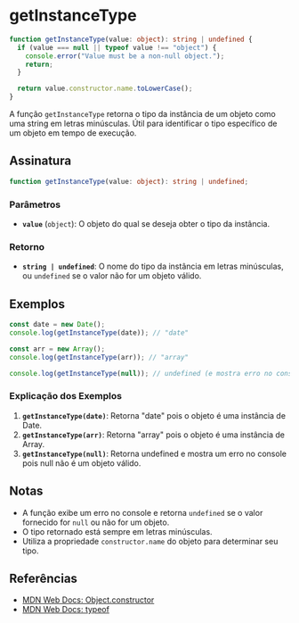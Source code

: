 # getInstanceType

```typescript
function getInstanceType(value: object): string | undefined {
  if (value === null || typeof value !== "object") {
    console.error("Value must be a non-null object.");
    return;
  }

  return value.constructor.name.toLowerCase();
}
```
 
A função `getInstanceType` retorna o tipo da instância de um objeto como uma string em letras minúsculas. Útil para identificar o tipo específico de um objeto em tempo de execução.

## Assinatura

```typescript
function getInstanceType(value: object): string | undefined;
```

### Parâmetros

- **`value`** (`object`): O objeto do qual se deseja obter o tipo da instância.

### Retorno

- **`string | undefined`**: O nome do tipo da instância em letras minúsculas, ou `undefined` se o valor não for um objeto válido.

## Exemplos

```typescript
const date = new Date();
console.log(getInstanceType(date)); // "date"

const arr = new Array();
console.log(getInstanceType(arr)); // "array"

console.log(getInstanceType(null)); // undefined (e mostra erro no console)
```

### Explicação dos Exemplos

1. **`getInstanceType(date)`**: Retorna "date" pois o objeto é uma instância de Date.
2. **`getInstanceType(arr)`**: Retorna "array" pois o objeto é uma instância de Array.
3. **`getInstanceType(null)`**: Retorna undefined e mostra um erro no console pois null não é um objeto válido.

## Notas

- A função exibe um erro no console e retorna `undefined` se o valor fornecido for `null` ou não for um objeto.
- O tipo retornado está sempre em letras minúsculas.
- Utiliza a propriedade `constructor.name` do objeto para determinar seu tipo.

## Referências

- [MDN Web Docs: Object.constructor](https://developer.mozilla.org/en-US/docs/Web/JavaScript/Reference/Global_Objects/Object/constructor)
- [MDN Web Docs: typeof](https://developer.mozilla.org/en-US/docs/Web/JavaScript/Reference/Operators/typeof)